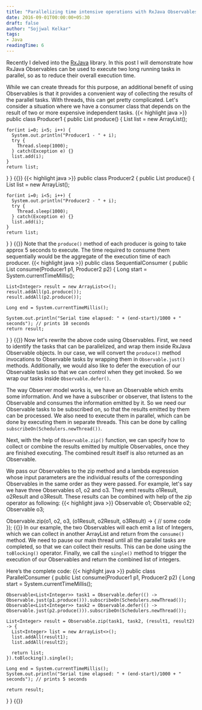 ```yaml
---
title: "Parallelizing time intensive operations with RxJava Observables"
date: 2016-09-01T00:00:00+05:30
draft: false
author: "Sojjwal Kelkar"
tags:
- Java
readingTime: 6
---
```

Recently I delved into the [RxJava](https://github.com/ReactiveX/RxJava) library. In this post I will demonstrate how RxJava Observables can be used to execute two long running tasks in parallel, so as to reduce their overall execution time.

While we can create threads for this purpose, an additional benefit of using Observables is that it provides a convenient way of collecting the results of the parallel tasks. With threads, this can get pretty complicated.
Let's consider a situation where we have a consumer class that depends on the result of two or more expensive independent tasks.
{{< highlight java  >}}
public class Producer1 {
  public List<Integer> produce() {
    List<Integer> list = new ArrayList<Integer>();
    
    for(int i=0; i<5; i++) {
      System.out.println("Producer1 - " + i);
      try {
        Thread.sleep(1000);
      } catch(Exception e) {}
      list.add(i);
    }
    return list;
  }
}
{{</highlight>}}
{{< highlight java  >}}
public class Producer2 {
  public List<Integer> produce() {
    List<Integer> list = new ArrayList<Integer>();
    
    for(int i=0; i<5; i++) {
      System.out.println("Producer2 - " + i);
      try {
        Thread.sleep(1000);
      } catch(Exception e) {}
      list.add(i);
    }
    return list;
  }
}
{{</highlight>}}
Note that the `produce()` method of each producer is going to take approx 5 seconds to execute. The time required to consume them sequentially would be the aggregate of the execution time of each producer.
{{< highlight java  >}}
public class SequentialConsumer {
  public List<Integer> consume(Producer1 p1, Producer2 p2) {
    Long start = System.currentTimeMillis();
    
    List<Integer> result = new ArrayList<>();
    result.addAll(p1.produce());
    result.addAll(p2.produce());
    
    Long end = System.currentTimeMillis();
    
    System.out.println("Serial time elapsed: " + (end-start)/1000 + " seconds"); // prints 10 seconds
    return result;
  }
}
{{</highlight>}}
Now let's rewrite the above code using Observables. First, we need to identify the tasks that can be parallelized, and wrap them inside RxJava Observable objects. In our case, we will convert the `produce()` method invocations to Observable tasks by wrapping them in `Observable.just()` methods. Additionally, we would also like to defer the execution of our Observable tasks so that we can control when they get invoked. So we wrap our tasks inside `Observable.defer()`.

The way Observer model works is, we have an Observable which emits some information. And we have a subscriber or observer, that listens to the Observable and consumes the information emitted by it. So we need our Observable tasks to be subscribed on, so that the results emitted by them can be processed. We also need to execute them in parallel, which can be done by executing them in separate threads. This can be done by calling `subscribeOn(Schedulers.newThread())`.

Next, with the help of `Observable.zip()` function, we can specify how to collect or combine the results emitted by multiple Observables, once they are finished executing. The combined result itself is also returned as an Observable.

We pass our Observables to the zip method and a lambda expression whose input parameters are the individual results of the corresponding Observables in the same order as they were passed. For example, let's say we have three Observables o1, o2 and o3. They emit results o1Result, o2Result and o3Result. These results can be combined with help of the zip operator as following:
{{< highlight java  >}}
Observable<Object> o1;
Observable<Object> o2;
Observable<Object> o3;

Observable.zip(o1, o2, o3, (o1Result, o2Result, o3Result) -> {
  // some code
});
{{</highlight>}}
In our example, the two Observables will each emit a list of Integers, which we can collect in another ArrayList and return from the `consume()` method.
We need to pause our main thread until all the parallel tasks are completed, so that we can collect their results. This can be done using the `toBlocking()` operator.
Finally, we  call the `single()` method to trigger the execution of our Observables and return the combined list of integers.

Here’s the complete code:
{{< highlight java  >}}
public class ParallelConsumer {
  public List<Integer> consume(Producer1 p1, Producer2 p2) {
    Long start = System.currentTimeMillis();
    
    Observable<List<Integer>> task1 = Observable.defer(() -> Observable.just(p1.produce())).subscribeOn(Schedulers.newThread());
    Observable<List<Integer>> task2 = Observable.defer(() -> Observable.just(p2.produce())).subscribeOn(Schedulers.newThread());
    
    List<Integer> result = Observable.zip(task1, task2, (result1, result2) -> {
      List<Integer> list = new ArrayList<>();
      list.addAll(result1);
      list.addAll(result2);
      
      return list;
    }).toBlocking().single();
    
    Long end = System.currentTimeMillis();
    System.out.println("Serial time elapsed: " + (end-start)/1000 + " seconds"); // prints 5 seconds
    
    return result;
  }
}
{{</highlight>}}

